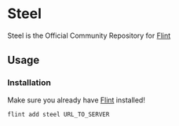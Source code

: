 # Steel

Steel is the Official Community Repository for [Flint](https://github.com/TimelessOS/Flint)

## Usage

### Installation

Make sure you already have [Flint](https://github.com/TimelessOS/Flint) installed!

```bash
flint add steel URL_TO_SERVER
```
